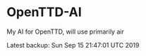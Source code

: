 # OpenTTD-AI
My AI for OpenTTD, will use primarily air

Latest backup: Sun Sep 15 21:47:01 UTC 2019
